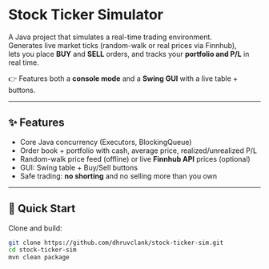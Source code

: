 # Stock Ticker Simulator

A Java project that simulates a real-time trading environment.  
Generates live market ticks (random-walk or real prices via Finnhub),  
lets you place **BUY** and **SELL** orders, and tracks your **portfolio and P/L** in real time.  

👉 Features both a **console mode** and a **Swing GUI** with a live table + buttons.

---

## ✨ Features
- Core Java concurrency (Executors, BlockingQueue)
- Order book + portfolio with cash, average price, realized/unrealized P/L
- Random-walk price feed (offline) or live **Finnhub API** prices (optional)
- GUI: Swing table + Buy/Sell buttons
- Safe trading: **no shorting** and no selling more than you own

---

## 🚀 Quick Start

Clone and build:

```bash
git clone https://github.com/dhruvclank/stock-ticker-sim.git
cd stock-ticker-sim
mvn clean package
